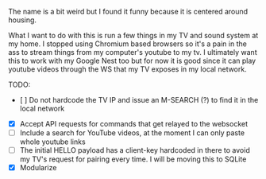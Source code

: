 The name is a bit weird but I found it funny because it is centered around housing.

What I want to do with this is run a few things in my TV and sound system at my home. I stopped using Chromium based browsers so it's a pain in the ass to
stream things from my computer's youtube to my tv. I ultimately want this to work with my Google Nest too but for now it is good since it can play youtube
videos through the WS that my TV exposes in my local network.

TODO:

- [ ] Do not hardcode the TV IP and issue an M-SEARCH (?) to find it in the local network
- [x] Accept API requests for commands that get relayed to the websocket
- [ ] Include a search for YouTube videos, at the moment I can only paste whole youtube links
- [ ] The initial HELLO payload has a client-key hardcoded in there to avoid my TV's request for pairing every time. I will be moving this to SQLite
- [x] Modularize

